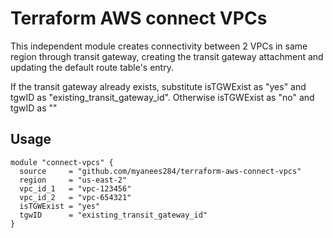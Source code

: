 # Terraform AWS connect VPCs
This independent module creates connectivity between 2 VPCs in same region through transit gateway, creating the transit gateway attachment and updating the default route table's entry.

If the transit gateway already exists, substitute isTGWExist as "yes" and tgwID as "existing_transit_gateway_id".
Otherwise isTGWExist as "no" and tgwID as ""
## Usage
~~~
module "connect-vpcs" {
  source     = "github.com/myanees284/terraform-aws-connect-vpcs"
  region     = "us-east-2"
  vpc_id_1   = "vpc-123456"
  vpc_id_2   = "vpc-654321"
  isTGWExist = "yes"
  tgwID      = "existing_transit_gateway_id"
}
~~~
